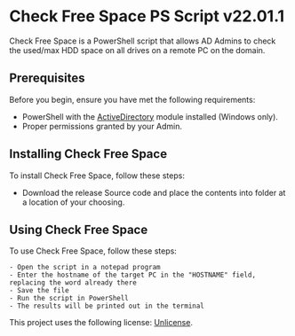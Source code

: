 # Check Free Space PS Script v22.01.1

Check Free Space is a PowerShell script that allows AD Admins to check the used/max HDD space on all drives on a remote PC on the domain.

## Prerequisites

Before you begin, ensure you have met the following requirements:
* PowerShell with the [ActiveDirectory](https://docs.microsoft.com/en-us/powershell/module/activedirectory/?view=windowsserver2022-ps) module installed (Windows only).
* Proper permissions granted by your Admin.

## Installing Check Free Space

To install Check Free Space, follow these steps:

* Download the release Source code and place the contents into folder at a location of your choosing.

## Using Check Free Space

To use Check Free Space, follow these steps:

```
- Open the script in a notepad program
- Enter the hostname of the target PC in the "HOSTNAME" field, replacing the word already there
- Save the file
- Run the script in PowerShell
- The results will be printed out in the terminal
```

This project uses the following license: [Unlicense](https://unlicense.org).
